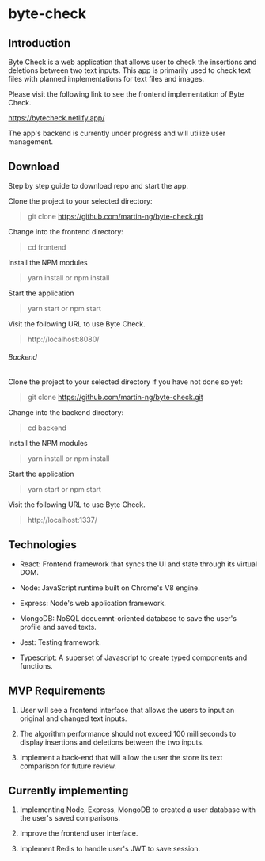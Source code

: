 # byte-check

## Introduction

Byte Check is a web application that allows user to check the insertions and deletions between two text inputs. This app is primarily used to check text files with planned implementations for text files and images.

Please visit the following link to see the frontend implementation of Byte Check.

https://bytecheck.netlify.app/

The app's backend is currently under progress and will utilize user management.


## Download

Step by step guide to download repo and start the app.


Clone the project to your selected directory:

> git clone https://github.com/martin-ng/byte-check.git

Change into the frontend directory:

> cd frontend

Install the NPM modules

> yarn install or npm install

Start the application

> yarn start or npm start

Visit the following URL to use Byte Check.

> http://localhost:8080/


###### Backend

Clone the project to your selected directory if you have not done so yet:

> git clone https://github.com/martin-ng/byte-check.git

Change into the backend directory:

> cd backend

Install the NPM modules

> yarn install or npm install

Start the application

> yarn start or npm start

Visit the following URL to use Byte Check.

> http://localhost:1337/


## Technologies

- React: Frontend framework that syncs the UI and state through its virtual DOM.

- Node: JavaScript runtime built on Chrome's V8 engine.

- Express: Node's web application framework.

- MongoDB: NoSQL docuemnt-oriented database to save the user's profile and saved texts.

- Jest: Testing framework.

- Typescript: A superset of Javascript to create typed components and functions.


## MVP Requirements 

1. User will see a frontend interface that allows the users to input an original and changed text inputs.

2. The algorithm performance should not exceed 100 milliseconds to display insertions and deletions between the two inputs.

3. Implement a back-end that will allow the user the store its text comparison for future review.

## Currently implementing

1. Implementing Node, Express, MongoDB to created a user database with the user's saved comparisons.

2. Improve the frontend user interface.

3. Implement Redis to handle user's JWT to save session.